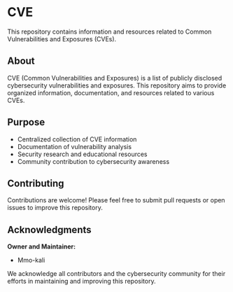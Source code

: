 # CVE

This repository contains information and resources related to Common Vulnerabilities and Exposures (CVEs).

## About

CVE (Common Vulnerabilities and Exposures) is a list of publicly disclosed cybersecurity vulnerabilities and exposures. This repository aims to provide organized information, documentation, and resources related to various CVEs.

## Purpose

- Centralized collection of CVE information
- Documentation of vulnerability analysis
- Security research and educational resources
- Community contribution to cybersecurity awareness

## Contributing

Contributions are welcome! Please feel free to submit pull requests or open issues to improve this repository.

## Acknowledgments

**Owner and Maintainer:**
- Mmo-kali

We acknowledge all contributors and the cybersecurity community for their efforts in maintaining and improving this repository.